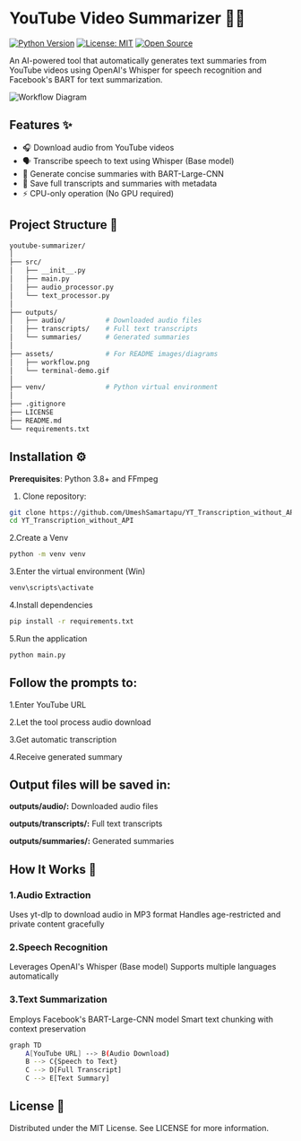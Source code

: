 # YouTube Video Summarizer 🎥📝

[![Python Version](https://img.shields.io/badge/python-3.8%2B-blue)](https://www.python.org/)
[![License: MIT](https://img.shields.io/badge/License-MIT-yellow.svg)](https://opensource.org/licenses/MIT)
[![Open Source](https://badges.frapsoft.com/os/v1/open-source.svg?v=103)](https://opensource.org/)

An AI-powered tool that automatically generates text summaries from YouTube videos using OpenAI's Whisper for speech recognition and Facebook's BART for text summarization.

![Workflow Diagram](<img src="https://github.com/UmeshSamartapu/YT_Transcription_without_API/assets/WorkFlow.png" width="700"/>)

## Features ✨

- 🎧 Download audio from YouTube videos
- 🗣️ Transcribe speech to text using Whisper (Base model)
- 📑 Generate concise summaries with BART-Large-CNN
- 💾 Save full transcripts and summaries with metadata
- ⚡ CPU-only operation (No GPU required)

## Project Structure 📂

```bash
youtube-summarizer/
│
├── src/
│   ├── __init__.py
│   ├── main.py
│   ├── audio_processor.py
│   └── text_processor.py
│
├── outputs/
│   ├── audio/          # Downloaded audio files
│   ├── transcripts/    # Full text transcripts
│   └── summaries/      # Generated summaries
│
├── assets/             # For README images/diagrams
│   ├── workflow.png
│   └── terminal-demo.gif
│
├── venv/               # Python virtual environment
│
├── .gitignore
├── LICENSE
├── README.md
└── requirements.txt
```

## Installation ⚙️

**Prerequisites**: Python 3.8+ and FFmpeg

1. Clone repository:
```bash
git clone https://github.com/UmeshSamartapu/YT_Transcription_without_API.git
cd YT_Transcription_without_API
```
2.Create a Venv
```bash
python -m venv venv
```
3.Enter the virtual environment (Win)
```bash
venv\scripts\activate
```
4.Install dependencies
```bash
pip install -r requirements.txt
```
5.Run the application
```bash
python main.py
```
## Follow the prompts to:
1.Enter YouTube URL

2.Let the tool process audio download

3.Get automatic transcription

4.Receive generated summary

## Output files will be saved in:
**outputs/audio/:** Downloaded audio files

**outputs/transcripts/:** Full text transcripts

**outputs/summaries/:** Generated summaries

## How It Works 🧠
### 1.Audio Extraction
Uses yt-dlp to download audio in MP3 format
Handles age-restricted and private content gracefully
### 2.Speech Recognition
Leverages OpenAI's Whisper (Base model)
Supports multiple languages automatically
### 3.Text Summarization
Employs Facebook's BART-Large-CNN model
Smart text chunking with context preservation
```bash
graph TD
    A[YouTube URL] --> B(Audio Download)
    B --> C{Speech to Text}
    C --> D[Full Transcript]
    C --> E[Text Summary]
```

## License 📄
Distributed under the MIT License. See LICENSE for more information.

